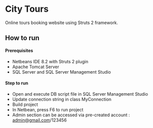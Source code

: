 # City Tours
Online tours booking website using Struts 2 framework.
## How to run
#### Prerequisites
- Netbeans IDE 8.2 with Struts 2 plugin 
- Apache Tomcat Server 
- SQL Server and SQL Server Management Studio
#### Step to run
- Open and execute DB script file in SQL Server Management Studio
- Update connection string in class MyConnection
- Build project
- In Netbean, press F6 to run project
- Admin section can be accessed via pre-created account : admin@gmail.com/123456
